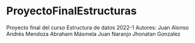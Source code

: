 # ProyectoFinalEstructuras
Proyecto final del curso Estructura de datos 2022-1
Autores:
  Juan Alonso
  Andrés Mendoza
  Abraham Másmela
  Juan Naranjo
  Jhonatan Gonzalez
